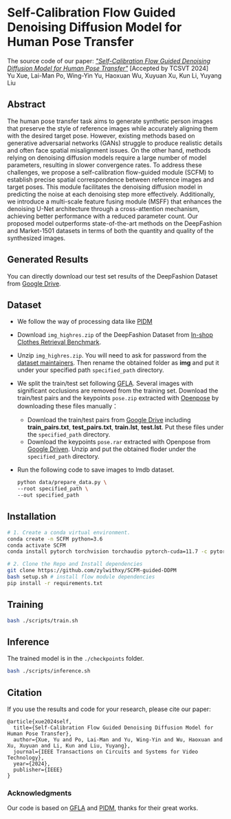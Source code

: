 # Self-Calibration Flow Guided Denoising Diffusion Model for Human Pose Transfer
The source code of our paper: [*"Self-Calibration Flow Guided Denoising Diffusion Model for Human Pose Transfer"*](https://ieeexplore.ieee.org/document/10483084) [Accepted by TCSVT 2024] \
Yu Xue, Lai-Man Po, Wing-Yin Yu, Haoxuan Wu, Xuyuan Xu, Kun Li, Yuyang Liu


## Abstract

The human pose transfer task aims to generate synthetic person images that preserve the style of reference images while accurately aligning them with the desired target pose. However, existing methods based on generative adversarial networks (GANs) struggle to produce realistic details and often face spatial misalignment issues. On the other hand, methods relying on denoising diffusion models require a large number of model parameters, resulting in slower convergence rates. To address these challenges, we propose a self-calibration flow-guided module (SCFM) to establish precise spatial correspondence between reference images and target poses. This module facilitates the denoising diffusion model in predicting the noise at each denoising step more effectively. Additionally, we introduce a multi-scale feature fusing module (MSFF) that enhances the denoising U-Net architecture through a cross-attention mechanism, achieving better performance with a reduced parameter count. Our proposed model outperforms state-of-the-art methods on the DeepFashion and Market-1501 datasets in terms of both the quantity and quality of the synthesized images.


## Generated Results
You can directly download our test set results of the DeepFashion Dataset from [Google Drive](https://drive.google.com/file/d/1B850vIDIN7P2PwpLdFwTjIvZtPtFwA8q/view?usp=sharing).


## Dataset

- We follow the way of processing data like [PIDM](https://github.com/ankanbhunia/PIDM)
- Download `img_highres.zip` of the DeepFashion Dataset from [In-shop Clothes Retrieval Benchmark](https://drive.google.com/drive/folders/0B7EVK8r0v71pYkd5TzBiclMzR00). 

- Unzip `img_highres.zip`. You will need to ask for password from the [dataset maintainers](http://mmlab.ie.cuhk.edu.hk/projects/DeepFashion/InShopRetrieval.html). Then rename the obtained folder as **img** and put it under your specified path `specified_path` directory. 

- We split the train/test set following [GFLA](https://github.com/RenYurui/Global-Flow-Local-Attention). Several images with significant occlusions are removed from the training set. Download the train/test pairs and the keypoints `pose.zip` extracted with [Openpose](https://github.com/CMU-Perceptual-Computing-Lab/openpose) by downloading these files manually：

  - Download the train/test pairs from [Google Drive](https://drive.google.com/drive/folders/1PhnaFNg9zxMZM-ccJAzLIt2iqWFRzXSw?usp=sharing) including **train_pairs.txt**, **test_pairs.txt**, **train.lst**, **test.lst**. Put these files under the `specified_path` directory. 
  - Download the keypoints `pose.rar` extracted with Openpose from [Google Driven](https://drive.google.com/file/d/1waNzq-deGBKATXMU9JzMDWdGsF4YkcW_/view?usp=sharing). Unzip and put the obtained floder under the  `specified_path` directory.

- Run the following code to save images to lmdb dataset.

  ```bash
  python data/prepare_data.py \
  --root specified_path \
  --out specified_path
  ```


## Installation

``` bash
# 1. Create a conda virtual environment.
conda create -n SCFM python=3.6
conda activate SCFM
conda install pytorch torchvision torchaudio pytorch-cuda=11.7 -c pytorch -c nvidia

# 2. Clone the Repo and Install dependencies
git clone https://github.com/zylwithxy/SCFM-guided-DDPM
bash setup.sh # install flow module dependencies
pip install -r requirements.txt

```


## Training 

```bash
bash ./scripts/train.sh
```


## Inference 

The trained model is in the ```./checkpoints``` folder. 

```bash
bash ./scripts/inference.sh
```


## Citation

If you use the results and code for your research, please cite our paper:

```
@article{xue2024self,
  title={Self-Calibration Flow Guided Denoising Diffusion Model for Human Pose Transfer},
  author={Xue, Yu and Po, Lai-Man and Yu, Wing-Yin and Wu, Haoxuan and Xu, Xuyuan and Li, Kun and Liu, Yuyang},
  journal={IEEE Transactions on Circuits and Systems for Video Technology},
  year={2024},
  publisher={IEEE}
}
```


### Acknowledgments
Our code is based on [GFLA](https://github.com/RenYurui/Global-Flow-Local-Attention) and [PIDM](https://github.com/ankanbhunia/PIDM), thanks for their great works.